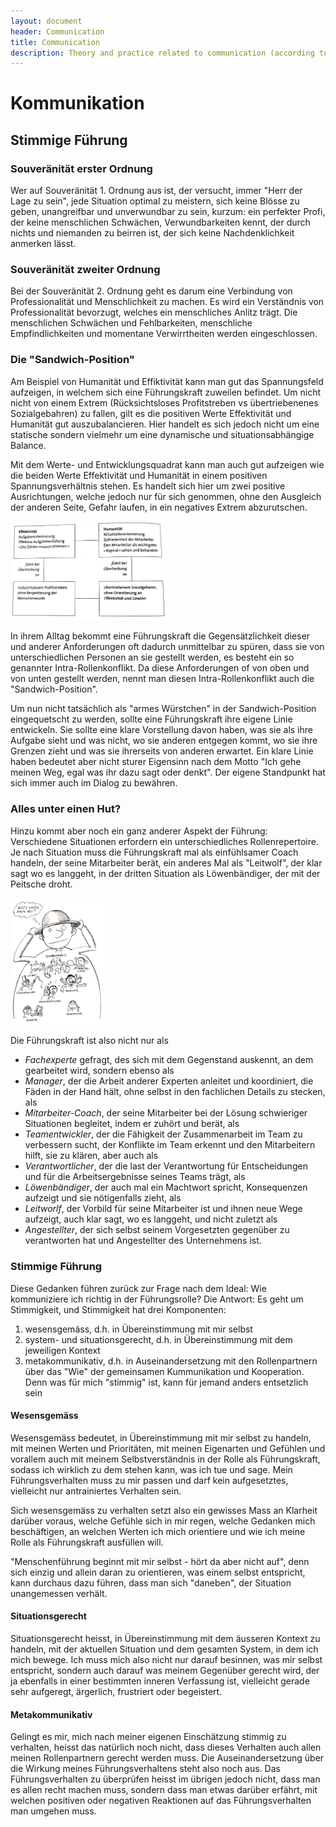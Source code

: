 ```yaml
---
layout: document
header: Communication
title: Communication
description: Theory and practice related to communication (according to Friedemann Schulz von Thun)
---
```


# Kommunikation

## Stimmige Führung

### Souveränität erster Ordnung

Wer auf Souveränität 1. Ordnung aus ist, der versucht, immer "Herr der Lage zu sein", jede Situation optimal zu meistern, sich keine Blösse zu geben, unangreifbar und unverwundbar zu sein, kurzum: ein perfekter Profi, der keine menschlichen Schwächen, Verwundbarkeiten kennt, der durch nichts und niemanden zu beirren ist, der sich keine Nachdenklichkeit anmerken lässt.

### Souveränität zweiter Ordnung

Bei der Souveränität 2. Ordnung geht es darum eine Verbindung von Professionalität und Menschlichkeit zu machen. Es wird ein Verständnis von Professionalität bevorzugt, welches ein menschliches Anlitz trägt. Die menschlichen Schwächen und Fehlbarkeiten, menschliche Empfindlichkeiten und momentane Verwirrtheiten werden eingeschlossen.

### Die "Sandwich-Position"

Am Beispiel von Humanität und Effiktivität kann man gut das Spannungsfeld aufzeigen, in welchem sich eine Führungskraft zuweilen befindet. Um nicht nicht von einem Extrem (Rücksichtsloses Profitstreben vs übertriebenenes Sozialgebahren) zu fallen, gilt es die positiven Werte Effektivität und Humanität gut auszubalancieren. Hier handelt es sich jedoch nicht um eine statische sondern vielmehr um eine dynamische und situationsabhängige Balance.

Mit dem Werte- und Entwicklungsquadrat kann man auch gut aufzeigen wie die beiden Werte Effektivität und Humanität in einem positiven Spannungsverhältnis stehen. Es handelt sich hier um zwei positive Ausrichtungen, welche jedoch nur für sich genommen, ohne den Ausgleich der anderen Seite, Gefahr laufen, in ein negatives Extrem abzurutschen.

<div class="mb-4 mt-4 mx-auto d-flex justify-content-center flex-wrap">
<img class="border" width="250px" data-width="10" data-height="10" data-action="zoom" src="../assets/img/documents/entwicklungsquadrat.jpg">
</div>

In ihrem Alltag bekommt eine Führungskraft die Gegensätzlichkeit dieser und anderer Anforderungen oft dadurch unmittelbar zu spüren, dass sie von unterschiedlichen Personen an sie gestellt werden, es besteht ein so genannter Intra-Rollenkonflikt. Da diese Anforderungen of von oben und von unten gestellt werden, nennt man diesen Intra-Rollenkonflikt auch die "Sandwich-Position".

Um nun nicht tatsächlich als "armes Würstchen" in der Sandwich-Position eingequetscht zu werden, sollte eine Führungskraft ihre eigene Linie entwickeln. Sie sollte eine klare Vorstellung davon haben, was sie als ihre Aufgabe sieht und was nicht, wo sie anderen entgegen kommt, wo sie ihre Grenzen zieht und was sie ihrerseits von anderen erwartet. Ein klare Linie haben bedeutet aber nicht sturer Eigensinn nach dem Motto "Ich gehe meinen Weg, egal was ihr dazu sagt oder denkt". Der eigene Standpunkt hat sich immer auch im Dialog zu bewähren.

### Alles unter einen Hut?

Hinzu kommt aber noch ein ganz anderer Aspekt der Führung: Verschiedene Situationen erfordern ein unterschiedliches Rollenrepertoire. Je nach Situation muss die Führungskraft mal als einfühlsamer Coach handeln, der seine Mitarbeiter berät, ein anderes Mal als "Leitwolf", der klar sagt wo es langgeht, in der dritten Situation als Löwenbändiger, der mit der Peitsche droht.

<div class="mb-4 mt-4 mx-auto d-flex justify-content-center flex-wrap">
<img class="border" width="150px" data-width="10" data-height="10" data-action="zoom" src="../assets/img/documents/alles_unter_einen_hut.jpg">
</div>

Die Führungskraft ist also nicht nur als

* *Fachexperte* gefragt, des sich mit dem Gegenstand auskennt, an dem gearbeitet wird, sondern ebenso als
* *Manager*, der die Arbeit anderer Experten anleitet und koordiniert, die Fäden in der Hand hält, ohne selbst in den fachlichen Details zu stecken, als
* *Mitarbeiter-Coach*, der seine Mitarbeiter bei der Lösung schwieriger Situationen begleitet, indem er zuhört und berät, als
* *Teamentwickler*, der die Fähigkeit der Zusammenarbeit im Team zu verbessern sucht, der Konflikte im Team erkennt und den Mitarbeitern hilft, sie zu klären, aber auch als
* *Verantwortlicher*, der die last der Verantwortung für Entscheidungen und für die Arbeitsergebnisse seines Teams trägt, als
* *Löwenbändiger*, der auch mal ein Machtwort spricht, Konsequenzen aufzeigt und sie nötigenfalls zieht, als
* *Leitworlf*, der Vorbild für seine Mitarbeiter ist und ihnen neue Wege aufzeigt, auch klar sagt, wo es langgeht, und nicht zuletzt als
* *Angestellter*, der sich selbst seinem Vorgesetzten gegenüber zu verantworten hat und Angestellter des Unternehmens ist.

### Stimmige Führung

Diese Gedanken führen zurück zur Frage nach dem Ideal: Wie kommuniziere ich richtig in der Führungsrolle? Die Antwort: Es geht um Stimmigkeit, und Stimmigkeit hat drei Komponenten:

1. wesensgemäss, d.h. in Übereinstimmung mit mir selbst
2. system- und situationsgerecht, d.h. in Übereinstimmung mit dem jeweiligen Kontext
3. metakommunikativ, d.h. in Auseinandersetzung mit den Rollenpartnern über das "Wie" der gemeinsamen Kummunikation und Kooperation. Denn was für mich "stimmig" ist, kann für jemand anders entsetzlich sein

#### Wesensgemäss

Wesensgemäss bedeutet, in Übereinstimmung mit mir selbst zu handeln, mit meinen Werten und Prioritäten, mit meinen Eigenarten und Gefühlen und vorallem auch mit meinem Selbstverständnis in der Rolle als Führungskraft, sodass ich wirklich zu dem stehen kann, was ich tue und sage. Mein Führungsverhalten muss zu mir passen und darf kein aufgesetztes, vielleicht nur antrainiertes Verhalten sein.

Sich wesensgemäss zu verhalten setzt also ein gewisses Mass an Klarheit darüber voraus, welche Gefühle sich in mir regen, welche Gedanken mich beschäftigen, an welchen Werten ich mich orientiere und wie ich meine Rolle als Führungskraft ausfüllen will.

"Menschenführung beginnt mit mir selbst - hört da aber nicht auf", denn sich einzig und allein daran zu orientieren, was einem selbst entspricht, kann durchaus dazu führen, dass man sich "daneben", der Situation unangemessen verhält.

#### Situationsgerecht

Situationsgerecht heisst, in Übereinstimmung mit dem äusseren Kontext zu handeln, mit der aktuellen Situation und dem gesamten System, in dem ich mich bewege. Ich muss mich also nicht nur darauf besinnen, was mir selbst entspricht, sondern auch darauf was meinem Gegenüber gerecht wird, der ja ebenfalls in einer bestimmten inneren Verfassung ist, vielleicht gerade sehr aufgeregt, ärgerlich, frustriert oder begeistert.

#### Metakommunikativ

Gelingt es mir, mich nach meiner eigenen Einschätzung stimmig zu verhalten, heisst das natürlich noch nicht, dass dieses Verhalten auch allen meinen Rollenpartnern gerecht werden muss. Die Auseinandersetzung über die Wirkung meines Führungsverhaltens steht also noch aus. Das Führungsverhalten zu überprüfen heisst im übrigen jedoch nicht, dass man es allen recht machen muss, sondern dass man etwas darüber erfährt, mit welchen positiven oder negativen Reaktionen auf das Führungsverhalten man umgehen muss.
